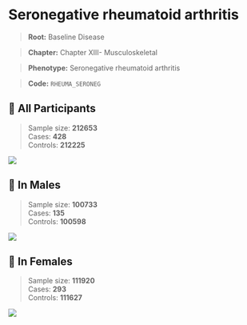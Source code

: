 # Seronegative rheumatoid arthritis

> **Root:** Baseline Disease  

> **Chapter:** Chapter XIII- Musculoskeletal  

> **Phenotype:** Seronegative rheumatoid arthritis  

> **Code:** `RHEUMA_SERONEG`

## 🧪 All Participants  
> Sample size: **212653**  
> Cases: **428**  
> Controls: **212225**
<img src="/Disease/Figures/ALL/Incidence/RHEUMA_SERONEG.png"/>
<CsvTable src="/Disease/Data/ALL/Incidence/COX_RHEUMA_SERONEG.csv" label="🔍 View full results" />

## 👨 In Males  
> Sample size: **100733**  
> Cases: **135**  
> Controls: **100598**
<img src="/Disease/Figures/Male/Incidence/RHEUMA_SERONEG.png"/>
<CsvTable src="/Disease/Data/Male/Incidence/COX_RHEUMA_SERONEG.csv" label="🔍 View full results" />

## 👩 In Females  
> Sample size: **111920**  
> Cases: **293**  
> Controls: **111627**
<img src="/Disease/Figures/Female/Incidence/RHEUMA_SERONEG.png"/>
<CsvTable src="/Disease/Data/Female/Incidence/COX_RHEUMA_SERONEG.csv" label="🔍 View full results" />
